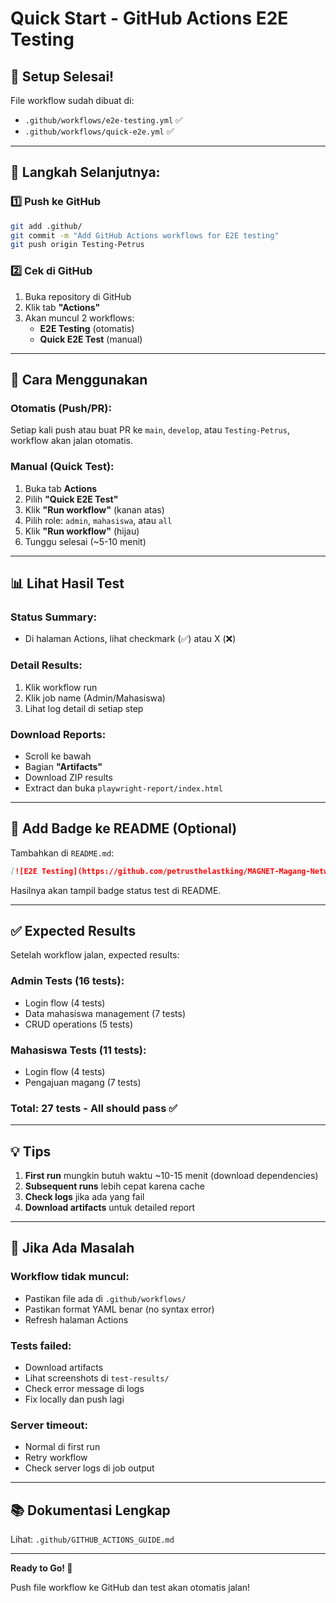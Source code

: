 # Quick Start - GitHub Actions E2E Testing

## 🚀 Setup Selesai!

File workflow sudah dibuat di:
- `.github/workflows/e2e-testing.yml` ✅
- `.github/workflows/quick-e2e.yml` ✅

---

## 📝 Langkah Selanjutnya:

### 1️⃣ Push ke GitHub

```bash
git add .github/
git commit -m "Add GitHub Actions workflows for E2E testing"
git push origin Testing-Petrus
```

### 2️⃣ Cek di GitHub

1. Buka repository di GitHub
2. Klik tab **"Actions"**
3. Akan muncul 2 workflows:
   - **E2E Testing** (otomatis)
   - **Quick E2E Test** (manual)

---

## 🎯 Cara Menggunakan

### Otomatis (Push/PR):

Setiap kali push atau buat PR ke `main`, `develop`, atau `Testing-Petrus`, workflow akan jalan otomatis.

### Manual (Quick Test):

1. Buka tab **Actions**
2. Pilih **"Quick E2E Test"**
3. Klik **"Run workflow"** (kanan atas)
4. Pilih role: `admin`, `mahasiswa`, atau `all`
5. Klik **"Run workflow"** (hijau)
6. Tunggu selesai (~5-10 menit)

---

## 📊 Lihat Hasil Test

### Status Summary:
- Di halaman Actions, lihat checkmark (✅) atau X (❌)

### Detail Results:
1. Klik workflow run
2. Klik job name (Admin/Mahasiswa)
3. Lihat log detail di setiap step

### Download Reports:
- Scroll ke bawah
- Bagian **"Artifacts"**
- Download ZIP results
- Extract dan buka `playwright-report/index.html`

---

## 🎨 Add Badge ke README (Optional)

Tambahkan di `README.md`:

```markdown
[![E2E Testing](https://github.com/petrusthelastking/MAGNET-Magang-Network-And-Tracking/actions/workflows/e2e-testing.yml/badge.svg)](https://github.com/petrusthelastking/MAGNET-Magang-Network-And-Tracking/actions/workflows/e2e-testing.yml)
```

Hasilnya akan tampil badge status test di README.

---

## ✅ Expected Results

Setelah workflow jalan, expected results:

### Admin Tests (16 tests):
- Login flow (4 tests)
- Data mahasiswa management (7 tests)
- CRUD operations (5 tests)

### Mahasiswa Tests (11 tests):
- Login flow (4 tests)
- Pengajuan magang (7 tests)

### Total: 27 tests - All should pass ✅

---

## 💡 Tips

1. **First run** mungkin butuh waktu ~10-15 menit (download dependencies)
2. **Subsequent runs** lebih cepat karena cache
3. **Check logs** jika ada yang fail
4. **Download artifacts** untuk detailed report

---

## 🐛 Jika Ada Masalah

### Workflow tidak muncul:
- Pastikan file ada di `.github/workflows/`
- Pastikan format YAML benar (no syntax error)
- Refresh halaman Actions

### Tests failed:
- Download artifacts
- Lihat screenshots di `test-results/`
- Check error message di logs
- Fix locally dan push lagi

### Server timeout:
- Normal di first run
- Retry workflow
- Check server logs di job output

---

## 📚 Dokumentasi Lengkap

Lihat: `.github/GITHUB_ACTIONS_GUIDE.md`

---

**Ready to Go! 🎉**

Push file workflow ke GitHub dan test akan otomatis jalan!
